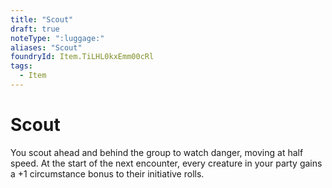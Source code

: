 ```yaml
---
title: "Scout"
draft: true
noteType: ":luggage:"
aliases: "Scout"
foundryId: Item.TiLHL0kxEmm00cRl
tags:
  - Item
---
```


# Scout

You scout ahead and behind the group to watch danger, moving at half speed. At the start of the next encounter, every creature in your party gains a +1 circumstance bonus to their initiative rolls.


